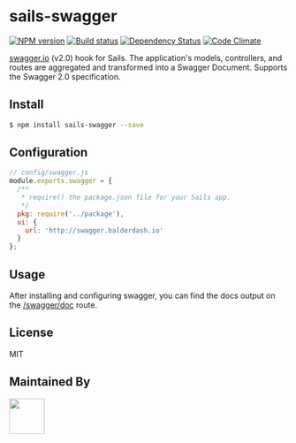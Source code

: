 # sails-swagger

[![NPM version][npm-image]][npm-url]
[![Build status][ci-image]][ci-url]
[![Dependency Status][daviddm-image]][daviddm-url]
[![Code Climate][codeclimate-image]][codeclimate-url]


[swagger.io](http://swagger.io/) (v2.0) hook for Sails. The application's models, controllers, and routes are aggregated and transformed into a Swagger Document. Supports the Swagger 2.0 specification.

## Install

```sh
$ npm install sails-swagger --save
```

## Configuration
```js
// config/swagger.js
module.exports.swagger = {
  /**
   * require() the package.json file for your Sails app.
   */
  pkg: require('../package'),
  ui: {
    url: 'http://swagger.balderdash.io'
  }
};
```

## Usage
After installing and configuring swagger, you can find the docs output on the [/swagger/doc](http://localhost:1337/swagger/doc) route.

## License
MIT

## Maintained By
[<img src='http://i.imgur.com/Y03Jgmf.png' height='64px'>](http://langa.io)

[sails-version-image]: https://goo.gl/gTUV5x
[sails-url]: http://sailsjs.org
[npm-image]: https://img.shields.io/npm/v/sails-swagger.svg?style=flat
[npm-url]: https://npmjs.org/package/sails-swagger
[ci-image]: https://img.shields.io/travis/tjwebb/sails-swagger/master.svg?style=flat
[ci-url]: https://travis-ci.org/tjwebb/sails-swagger
[daviddm-image]: http://img.shields.io/david/tjwebb/sails-swagger.svg?style=flat
[daviddm-url]: https://david-dm.org/tjwebb/sails-swagger
[codeclimate-image]: https://img.shields.io/codeclimate/github/tjwebb/sails-swagger.svg?style=flat
[codeclimate-url]: https://codeclimate.com/github/tjwebb/sails-swagger
